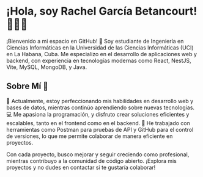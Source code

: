 # ¡Hola, soy Rachel García Betancourt! 👨‍💻✨
¡Bienvenido a mi espacio en GitHub! 🚀 Soy estudiante de Ingeniería en Ciencias Informáticas en la Universidad de las Ciencias Informáticas (UCI) en La Habana, Cuba. Me especializo en el desarrollo de aplicaciones web y backend, con experiencia en tecnologías modernas como React, NestJS, Vite, MySQL, MongoDB, y Java.
## Sobre Mí 🌟
🌱 Actualmente, estoy perfeccionando mis habilidades en desarrollo web y bases de datos, mientras continúo aprendiendo sobre nuevas tecnologías.
💻 Me apasiona la programación, y disfruto crear soluciones eficientes y escalables, tanto en el frontend como en el backend.
🔧 He trabajado con herramientas como Postman para pruebas de API y GitHub para el control de versiones, lo que me permite colaborar de manera eficiente en proyectos.

Con cada proyecto, busco mejorar y seguir creciendo como profesional, mientras contribuyo a la comunidad de código abierto. ¡Explora mis proyectos y no dudes en contactar si te gustaría colaborar!

